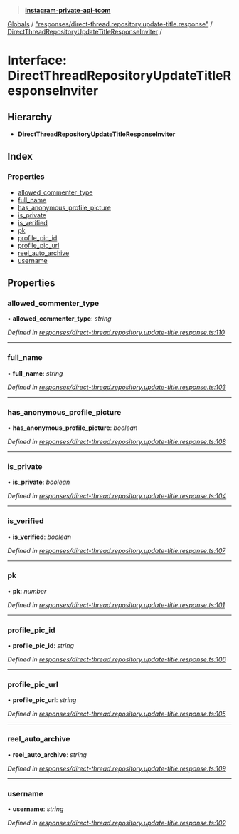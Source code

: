 > **[instagram-private-api-tcom](../README.md)**

[Globals](../README.md) / ["responses/direct-thread.repository.update-title.response"](../modules/_responses_direct_thread_repository_update_title_response_.md) / [DirectThreadRepositoryUpdateTitleResponseInviter](_responses_direct_thread_repository_update_title_response_.directthreadrepositoryupdatetitleresponseinviter.md) /

# Interface: DirectThreadRepositoryUpdateTitleResponseInviter

## Hierarchy

* **DirectThreadRepositoryUpdateTitleResponseInviter**

## Index

### Properties

* [allowed_commenter_type](_responses_direct_thread_repository_update_title_response_.directthreadrepositoryupdatetitleresponseinviter.md#allowed_commenter_type)
* [full_name](_responses_direct_thread_repository_update_title_response_.directthreadrepositoryupdatetitleresponseinviter.md#full_name)
* [has_anonymous_profile_picture](_responses_direct_thread_repository_update_title_response_.directthreadrepositoryupdatetitleresponseinviter.md#has_anonymous_profile_picture)
* [is_private](_responses_direct_thread_repository_update_title_response_.directthreadrepositoryupdatetitleresponseinviter.md#is_private)
* [is_verified](_responses_direct_thread_repository_update_title_response_.directthreadrepositoryupdatetitleresponseinviter.md#is_verified)
* [pk](_responses_direct_thread_repository_update_title_response_.directthreadrepositoryupdatetitleresponseinviter.md#pk)
* [profile_pic_id](_responses_direct_thread_repository_update_title_response_.directthreadrepositoryupdatetitleresponseinviter.md#profile_pic_id)
* [profile_pic_url](_responses_direct_thread_repository_update_title_response_.directthreadrepositoryupdatetitleresponseinviter.md#profile_pic_url)
* [reel_auto_archive](_responses_direct_thread_repository_update_title_response_.directthreadrepositoryupdatetitleresponseinviter.md#reel_auto_archive)
* [username](_responses_direct_thread_repository_update_title_response_.directthreadrepositoryupdatetitleresponseinviter.md#username)

## Properties

###  allowed_commenter_type

• **allowed_commenter_type**: *string*

*Defined in [responses/direct-thread.repository.update-title.response.ts:110](https://github.com/cuonglnhust/instagram-private-api-tcom/blob/3e16058/src/responses/direct-thread.repository.update-title.response.ts#L110)*

___

###  full_name

• **full_name**: *string*

*Defined in [responses/direct-thread.repository.update-title.response.ts:103](https://github.com/cuonglnhust/instagram-private-api-tcom/blob/3e16058/src/responses/direct-thread.repository.update-title.response.ts#L103)*

___

###  has_anonymous_profile_picture

• **has_anonymous_profile_picture**: *boolean*

*Defined in [responses/direct-thread.repository.update-title.response.ts:108](https://github.com/cuonglnhust/instagram-private-api-tcom/blob/3e16058/src/responses/direct-thread.repository.update-title.response.ts#L108)*

___

###  is_private

• **is_private**: *boolean*

*Defined in [responses/direct-thread.repository.update-title.response.ts:104](https://github.com/cuonglnhust/instagram-private-api-tcom/blob/3e16058/src/responses/direct-thread.repository.update-title.response.ts#L104)*

___

###  is_verified

• **is_verified**: *boolean*

*Defined in [responses/direct-thread.repository.update-title.response.ts:107](https://github.com/cuonglnhust/instagram-private-api-tcom/blob/3e16058/src/responses/direct-thread.repository.update-title.response.ts#L107)*

___

###  pk

• **pk**: *number*

*Defined in [responses/direct-thread.repository.update-title.response.ts:101](https://github.com/cuonglnhust/instagram-private-api-tcom/blob/3e16058/src/responses/direct-thread.repository.update-title.response.ts#L101)*

___

###  profile_pic_id

• **profile_pic_id**: *string*

*Defined in [responses/direct-thread.repository.update-title.response.ts:106](https://github.com/cuonglnhust/instagram-private-api-tcom/blob/3e16058/src/responses/direct-thread.repository.update-title.response.ts#L106)*

___

###  profile_pic_url

• **profile_pic_url**: *string*

*Defined in [responses/direct-thread.repository.update-title.response.ts:105](https://github.com/cuonglnhust/instagram-private-api-tcom/blob/3e16058/src/responses/direct-thread.repository.update-title.response.ts#L105)*

___

###  reel_auto_archive

• **reel_auto_archive**: *string*

*Defined in [responses/direct-thread.repository.update-title.response.ts:109](https://github.com/cuonglnhust/instagram-private-api-tcom/blob/3e16058/src/responses/direct-thread.repository.update-title.response.ts#L109)*

___

###  username

• **username**: *string*

*Defined in [responses/direct-thread.repository.update-title.response.ts:102](https://github.com/cuonglnhust/instagram-private-api-tcom/blob/3e16058/src/responses/direct-thread.repository.update-title.response.ts#L102)*